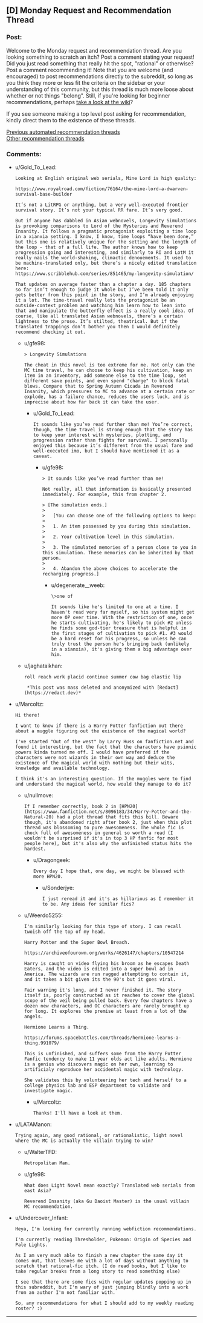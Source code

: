 ## [D] Monday Request and Recommendation Thread

### Post:

Welcome to the Monday request and recommendation thread. Are you looking something to scratch an itch? Post a comment stating your request! Did you just read something that really hit the spot, "rational" or otherwise? Post a comment recommending it! Note that you are welcome (and encouraged) to post recommendations directly to the subreddit, so long as you think they more or less fit the criteria on the sidebar or your understanding of this community, but this thread is much more loose about whether or not things "belong". Still, if you're looking for beginner recommendations, perhaps [take a look at the wiki](https://www.reddit.com/r/rational/wiki)?

If you see someone making a top level post asking for recommendation, kindly direct them to the existence of these threads.

[Previous automated recommendation threads](https://www.reddit.com/r/rational/search?q=%22Monday+Request+and+Recommendation+Thread%22&restrict_sr=on&sort=new&t=all)  
[Other recommendation threads](http://pastebin.com/SbME9sXy)

### Comments:

- u/Gold_To_Lead:
  ```
  Looking at English original web serials, Mine Lord is high quality:

  https://www.royalroad.com/fiction/76164/the-mine-lord-a-dwarven-survival-base-builder

  It’s not a LitRPG or anything, but a very well-executed frontier survival story. It’s not your typical RR fare. It’s very good.

  But if anyone has dabbled in Asian webnovels, Longevity Simulations is provoking comparisons to Lord of the Mysteries and Reverend Insanity. It follows a pragmatic protagonist exploiting a time loop in a xianxia setting. I know, I know, time loops “have been done,” but this one is relatively unique for the setting and the length of the loop - that of a full life. The author knows how to keep progression going and interesting, and similarly to RI and LotM it really nails the world-shaking, climactic denouements. It used to be machine-translated only, but there’s a nicely edited translation here: 
  https://www.scribblehub.com/series/851465/my-longevity-simulation/

  That updates on average faster than a chapter a day. 185 chapters so far isn’t enough to judge it whole but I’ve been told it only gets better from this point in the story, and I’m already enjoying it a lot. The time-travel really lets the protagonist be an outside-context problem and watching him learn how to lean into that and manipulate the butterfly effect is a really cool idea. Of course, like all translated Asian webnovels, there’s a certain lightness to the prose. It’s stilted, theatrical. But if the translated trappings don’t bother you then I would definitely recommend checking it out.
  ```

  - u/gfe98:
    ```
    > Longevity Simulations

    The cheat in this novel is too extreme for me. Not only can the MC time travel, he can choose to keep his cultivation, keep an item in an inventory, add someone else to the time loop, set different save points, and even spend "charge" to block fatal blows. Compare that to Spring Autumn Cicada in Reverend Insanity, which pressures to MC to advance at a certain rate or explode, has a failure chance, reduces the users luck, and is imprecise about how far back it can take the user.
    ```

    - u/Gold_To_Lead:
      ```
      It sounds like you’ve read further than me! You’re correct, though, the time travel is strong enough that the story has to keep your interest with mysteries, plotting, and progression rather than fights for survival. I personally enjoyed this because it’s different from the usual fare and well-executed imo, but I should have mentioned it as a caveat.
      ```

      - u/gfe98:
        ```
        > It sounds like you’ve read further than me!

        Not really, all that information is basically presented immediately. For example, this from chapter 2.

        > [The simulation ends.]
        > 
        >   [You can choose one of the following options to keep:
        > 
        >   1. An item possessed by you during this simulation.
        > 
        >   2. Your cultivation level in this simulation.
        > 
        >   3. The simulated memories of a person close to you in this simulation. These memories can be inherited by that person.
        > 
        >   4. Abandon the above choices to accelerate the recharging progress.]
        ```

        - u/degenerate__weeb:
          ```
          \>one of

          It sounds like he's limited to one at a time. I haven't read very far myself, so his system might get more OP over time. With the restriction of one, once he starts cultivating, he's likely to pick #2 unless he finds some god-tier treasure that is helpful in the first stages of cultivation to pick #1. #3 would be a hard reset for his progress, so unless he can truly trust the person he's bringing back (unlikely in a xianxia), it's giving them a big advantage over him.
          ```

  - u/jaghataikhan:
    ```
    roll reach work placid continue summer cow bag elastic lip

     *This post was mass deleted and anonymized with [Redact](https://redact.dev)*
    ```

- u/Marcoltz:
  ```
  Hi there! 

  I want to know if there is a Harry Potter fanfiction out there about a muggle figuring out the existence of the magical world?

  I've started "Out of the west" by Larry Huss on fanfiction.net and found it interesting, but the fact that the characters have psionic powers kinda turned me off. I would have preferred if the characters were not wizards in their own way and deduce the existence of the magical world with nothing but their wits, knowledge and available technology.

  I think it's an interesting question. If the muggles were to find and understand the magical world, how would they manage to do it?
  ```

  - u/nullmove:
    ```
    If I remember correctly, book 2 in [HPN20](https://www.fanfiction.net/s/8096183/34/Harry-Potter-and-the-Natural-20) had a plot thread that fits this bill. Beware though, it's abandoned right after book 2, just when this plot thread was blossoming to pure awesomeness. The whole fic is chock full of awesomeness in general so worth a read (I wouldn't be surprised if it's in top 3 HP fanfic for most people here), but it's also why the unfinished status hits the hardest.
    ```

    - u/Dragongeek:
      ```
      Every day I hope that, one day, we might be blessed with more HPN20.
      ```

      - u/Sonderjye:
        ```
        I just reread it and it's as hillarious as I remember it to be. Any ideas for similar fics?
        ```

  - u/Weerdo5255:
    ```
    I'm similarly looking for this type of story. I can recall twoish off the top of my head. 

    Harry Potter and the Super Bowl Breach.

    https://archiveofourown.org/works/4626147/chapters/10547214

    Harry is caught on video flying his broom as he escapes Death Eaters, and the video is edited into a super bowl ad in America. The wizards are run ragged attempting to contain it, and it takes a bit given its the 90's but it goes viral. 

    Fair warning it's long, and I never finished it. The story itself is, poorly constructed as it reaches to cover the global scope of the veil being pulled back. Every few chapters have a dozen new characters, and OC characters are rarely brought up for long. It explores the premise at least from a lot of the angels. 

    Hermione Learns a Thing. 

    https://forums.spacebattles.com/threads/hermione-learns-a-thing.991079/

    This is unfinished, and suffers some from the Harry Potter Fanfic tendency to make 11 year olds act like adults. Hermione is a genius who discovers magic on her own, learning to artificialy reproduce her accidental magic with technology. 

    She validates this by volunteering her tech and herself to a college physics lab and ESP department to validate and investigate magic.
    ```

    - u/Marcoltz:
      ```
      Thanks! I'll have a look at them.
      ```

- u/LATAManon:
  ```
  Trying again, any good rational, or rationalistic, light novel where the MC is actually the villain trying to win?
  ```

  - u/WalterTFD:
    ```
    Metropolitan Man.
    ```

  - u/gfe98:
    ```
    What does Light Novel mean exactly? Translated web serials from east Asia?

    Reverend Insanity (aka Gu Daoist Master) is the usual villain MC recommendation.
    ```

- u/Undercover_Infant:
  ```
  Heya, I'm looking for currently running webfiction recommendations.

  I'm currently reading Thresholder, Pokemon: Origin of Species and Pale Lights.

  As I am very much able to finish a new chapter the same day it comes out, that leaves me with a lot of days without anything to scratch that rational-fic itch. (I do read books, but I like to take regular breaks from a long story to read something else)

  I see that there are some fics with regular updates popping up in this subreddit, but I'm wary of just jumping blindly into a work from an author I'm not familiar with.

  So, any recommendations for what I should add to my weekly reading roster? :)
  ```

---


